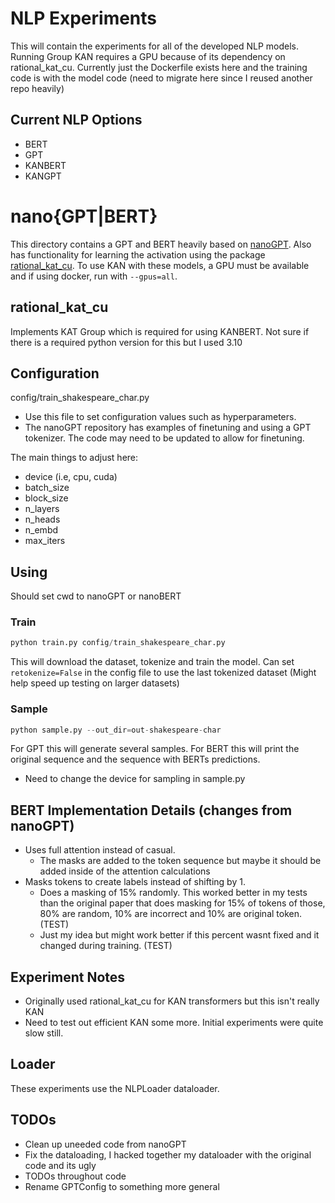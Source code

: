 # NLP Experiments
This will contain the experiments for all of the developed NLP models. Running Group KAN requires a GPU because of its dependency on rational_kat_cu. Currently just the Dockerfile exists here and the training code is with the model code (need to migrate here since I reused another repo heavily)

## Current NLP Options
* BERT
* GPT
* KANBERT
* KANGPT

# nano{GPT|BERT}
This directory contains a GPT and BERT heavily based on [nanoGPT](https://github.com/karpathy/nanoGPT). Also has functionality for learning the activation using the package [rational_kat_cu](https://github.com/Adamdad/rational_kat_cu). To use KAN with these models, a GPU must be available and if using docker, run with `--gpus=all`.



## rational_kat_cu
Implements KAT Group which is required for using KANBERT. Not sure if there is a required python version for this but I used 3.10


## Configuration
config/train_shakespeare_char.py
* Use this file to set configuration values such as hyperparameters.
* The nanoGPT repository has examples of finetuning and using a GPT tokenizer. The code may need to be updated to allow for finetuning.

The main things to adjust here:
* device (i.e, cpu, cuda)
* batch_size
* block_size
* n_layers
* n_heads
* n_embd
* max_iters

## Using
Should set cwd to nanoGPT or nanoBERT
### Train
```python
python train.py config/train_shakespeare_char.py
```
This will download the dataset, tokenize and train the model. Can set `retokenize=False` in the config file to use the last tokenized dataset (Might help speed up testing on larger datasets)

### Sample
```python
python sample.py --out_dir=out-shakespeare-char
```
For GPT this will generate several samples. For BERT this will print the original sequence and the sequence with BERTs predictions.
* Need to change the device for sampling in sample.py



## BERT Implementation Details (changes from nanoGPT)
* Uses full attention instead of casual.
    - The masks are added to the token sequence but maybe it should be added inside of the attention calculations
* Masks tokens to create labels instead of shifting by 1.
    - Does a masking of 15% randomly. This worked better in my tests than the original paper that does masking for 15% of tokens of those, 80% are random, 10% are incorrect and 10% are original token. (TEST)
    * Just my idea but might work better if this percent wasnt fixed and it changed during training. (TEST)

## Experiment Notes
* Originally used rational_kat_cu for KAN transformers but this isn't really KAN
* Need to test out efficient KAN some more. Initial experiments were quite slow still.

## Loader
These experiments use the NLPLoader dataloader.

## TODOs
* Clean up uneeded code from nanoGPT
* Fix the dataloading, I hacked together my dataloader with the original code and its ugly
* TODOs throughout code
* Rename GPTConfig to something more general


